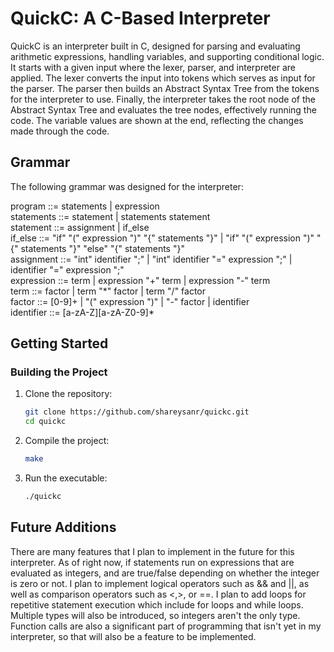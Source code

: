 # QuickC: A C-Based Interpreter

QuickC is an interpreter built in C, designed for parsing and evaluating arithmetic expressions, handling variables, and supporting conditional logic. It starts with a given input where the lexer, parser, and interpreter are applied.
The lexer converts the input into tokens which serves as input for the parser. The parser then builds an Abstract Syntax Tree from the tokens for the interpreter to use. Finally, the interpreter takes the root node of the Abstract Syntax Tree and evaluates the tree nodes, effectively running the code. The variable values are shown at the end, reflecting the changes made through the code.

## Grammar
The following grammar was designed for the interpreter:

program ::= statements | expression  
statements ::= statement | statements statement  
statement ::= assignment | if_else  
if_else ::= "if" "(" expression ")" "{" statements "}" | "if" "(" expression ")" "{" statements "}" "else" "{" statements "}"  
assignment ::= "int" identifier ";" | "int" identifier "=" expression ";" | identifier "=" expression ";"  
expression ::= term | expression "+" term | expression "-" term  
term ::= factor | term "*" factor | term "/" factor  
factor ::= [0-9]+ | "(" expression ")" | "-" factor | identifier  
identifier ::= [a-zA-Z][a-zA-Z0-9]\*

## Getting Started
### Building the Project
1. Clone the repository:
   ```bash
   git clone https://github.com/shareysanr/quickc.git
   cd quickc
2. Compile the project:
   ```bash
   make
3. Run the executable:
   ```bash
   ./quickc


## Future Additions
There are many features that I plan to implement in the future for this interpreter. As of right now, if statements run on expressions that are evaluated as integers, and are true/false depending on whether the integer is zero or not. I plan to implement logical operators such as && and ||, as well as comparison operators such as <,>, or ==. I plan to add loops for repetitive statement execution which include for loops and while loops. Multiple types will also be introduced, so integers aren't the only type. Function calls are also a significant part of programming that isn't yet in my interpreter, so that will also be a feature to be implemented.
